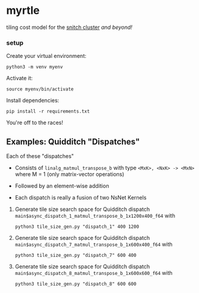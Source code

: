 # myrtle
tiling cost model for the [snitch cluster](https://ieeexplore.ieee.org/document/9216552) *and beyond!*

### setup

Create your virtual environment:

```
python3 -m venv myenv
```

Activate it:

```
source myenv/bin/activate
```

Install dependencies:

```
pip install -r requirements.txt
```

You're off to the races!

## Examples: Quidditch "Dispatches"

Each of these "dispatches"

- Consists of `linalg_matmul_transpose_b` with type `<MxK>, <NxK> -> <MxN>` where M = 1 (only matrix-vector operations)

- Followed by an element-wise addition
- Each dispatch is really a fusion of two NsNet Kernels

1. Generate tile size search space for Quidditch dispatch `main$async_dispatch_1_matmul_transpose_b_1x1200x400_f64` with
   ```
   python3 tile_size_gen.py "dispatch_1" 400 1200
   ```

2. Generate tile size search space for Quidditch dispatch `main$async_dispatch_7_matmul_transpose_b_1x600x400_f64` with

   ```
   python3 tile_size_gen.py "dispatch_7" 600 400
   ```

3. Generate tile size search space for Quidditch dispatch `main$async_dispatch_8_matmul_transpose_b_1x600x600_f64` with

   ```
   python3 tile_size_gen.py "dispatch_8" 600 600
   ```

   

